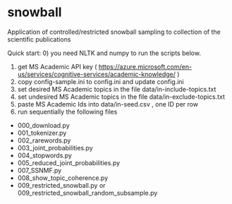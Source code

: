 # snowball
Application of controlled/restricted snowball sampling to collection of the scientific publications


Quick start:
0) you need NLTK and numpy to run the scripts below.
1) get MS Academic API key ( https://azure.microsoft.com/en-us/services/cognitive-services/academic-knowledge/ )
2) copy config-sample.ini to config.ini and update config.ini
3) set desired MS Academic topics in the file data/in-include-topics.txt
4) set undesired MS Academic topics in the file data/in-exclude-topics.txt
5) paste MS Academic Ids into data/in-seed.csv , one ID per row
6) run sequentially the following files
* 000_download.py
* 001_tokenizer.py
* 002_rarewords.py
* 003_joint_probabilities.py
* 004_stopwords.py
* 005_reduced_joint_probabilities.py
* 007_SSNMF.py
* 008_show_topic_coherence.py
* 009_restricted_snowball.py or 009_restricted_snowball_random_subsample.py